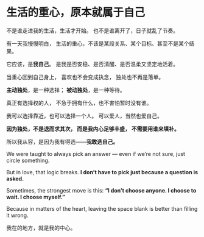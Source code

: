 # 生活的重心，原本就属于自己

不是谁走进我的生活，生活才开始。
 也不是谁离开了，日子就乱了节奏。

有一天我慢慢明白，
 生活的重心，不该是某段关系、某个目标、甚至不是某个结果。

它应该，是**我自己**。
 是我是否安稳、是否清醒、是否温柔又坚定地活着。

当重心回到自己身上，
 喜欢也不会变成执念，
 独处也不再是落单。

**主动独处**，是一种选择；
 **被动独处**，是一种等待。

真正有选择权的人，
 不急于拥有什么，也不害怕暂时没有谁。

我可以选择靠近，也可以选择一个人。
 可以爱人，当然也爱自己。

**因为独处，不是退而求其次，
 而是我内心足够丰盛，
 不需要用谁来填补。**

所以我从容，是因为我有得选——**我敢选自己。**

We were taught to always pick an answer —
 even if we’re not sure, just circle something.

But in love, that logic breaks.
 **I don’t have to pick just because a question is asked.**

Sometimes, the strongest move is this:
 **“I don’t choose anyone. I choose to wait. I choose myself.”**

Because in matters of the heart,
 leaving the space blank is better than filling it wrong.

我在的地方，就是我的中心。

